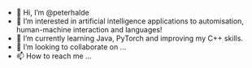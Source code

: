 - 👋 Hi, I’m @peterhalde
- 👀 I’m interested in artificial intelligence applications to automisation, human-machine interaction and languages!
- 🌱 I’m currently learning Java, PyTorch and improving my C++ skills.
- 💞️ I’m looking to collaborate on ...
- 📫 How to reach me ...

<!---
peterhalde/peterhalde is a ✨ special ✨ repository because its `README.md` (this file) appears on your GitHub profile.
You can click the Preview link to take a look at your changes.
--->
